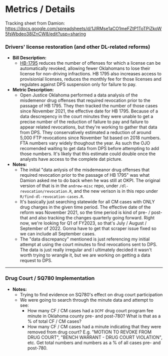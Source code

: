 # Metrics / Details

Tracking sheet from Damion: https://docs.google.com/spreadsheets/d/1JlRMse1aCO1meFZtP1ToTPjZkoW5fsWbdeo38IZnCW8/edit?usp=sharing

### Drivers' license restoration (and other DL-related reforms)
  * **Bill Description:** 
    * [HB-1795](http://webserver1.lsb.state.ok.us/cf_pdf/2021-22%20int/hb/HB1795%20int.pdf) reduces the number of offenses for which a license can be automatically revoked, allowing fewer Oklahomans to lose their license for non-driving infractions. HB 1795 also increases access to provisionial licenses, reduces the monthly fee for those licenses and regulates against DPS suspension only for failure to pay.
  * **Metric Description:** 
    * Open Justice Oklahoma performed a data analysis of the misdemenor drug offenses that required revocation prior to the passage of HB 1795. They then tracked the number of those cases since November 2021, the effective date for HB 1795. Because of a data descrepency in the court minutes they were unable to get a precise number of the reduction of failure to pay and failure to appear related revocations, but they're working to gather that data from DPS. They conservatively estimated a reduction of around 5,000 FTP revocations since November 1st based on 2018 numbers. FTA numbers vary widely thoughout the year. As such the OJO recomended waiting to get data from DPS before attempting to add those numbers. It's likely that this estimate could double once the analysts have access to the complete dat picture.  
  * **Notes:** 
    * The initial "data anlysis of the misdemeanor drug offenses that required revocation prior to the passage of HB 1795" was what Damion asked me to do back when he was still at OKPI. The original version of that is in the `andrew-misc` repo, under `/dl-revocation/revocation.R`, and the new verison is in this repo under `R/find-dl-revocation-cases.R`.  
    * It's basically just searching statewide for all CM cases with ONLY drug charges in the given time period. The effective date of the reform was November 2021, so the time period is kind of pre- / post-that and also tracking the changes quarterly going forward. Right now, we're looking for Q1 of FY2023, so that's July / August / September of 2022. Gonna have to get that scraper issue fixed so we can include all September cases.  
    * The "data discrepancy" mentioned is just referencing my initial attempt at using the court minutes to find revocations sent to DPS. The data is just really irregular and I ultimately decided it wasn't worth trying to wrangle it, but we are working on getting a data request to DPS.

---

### Drug Court / SQ780 Implementation
 * **Notes:**
   * Trying to find evidence on SQ780's effect on drug court participation
   * We were going to search through the minute data and attempt to see:
     * How many CF / CM cases had a `DCPF` drug court program fee minute in Oklahoma county pre- and post-780? What is that as a % of total CF / CM cases?
     * How many CF / CM cases had a minute indicating that they were removed from drug court? E.g. "MOTION TO REVOKE FROM DRUG COURT", "BENCH WARRANT - DRUG COURT VIOLATION", etc. Get total numbers and numbers as a % of all cases pre- and post-780.
